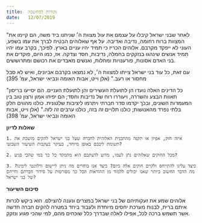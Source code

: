 ```yaml
---
title:  נקודות למחשבה
date:   12/07/2019
---
```


"לאחר שבני ישראל קיבלו על עצמם את עול מצוות ה׳ שניתנו ביד משה, הם קיימו את המצוות ברוח רחומה, נדיבה ואדיבה. על אף שאלוהים הבטיח לברך את עמו בשפע, העוני לא ייפקד מקרבם. אלוהים הכריז כי תמיד יהיו עניים בארץ. לפיכך, בקרב עמו יהיו תמיד אנשים שינהגו בנזקקים בחמלה, נדיבות, חסד וצדקה. אז, כמו היום, פוקדים את בני האדם אסונות, פורענויות ומחלות, ואנשים מאבדים את רכושם ומתרוששים. 

עם זאת, כל עוד בני ישראל צייתו למצוות ה׳, לא נמצאו בקרבם אביונים, ואיש לא סבל מחסור או רעב." (אלן וייט, אבות האומה ונביאי ישראל, עמ’ 395)

"כל הדינים האלה נועדו הן לתועלת העשירים והן לתועלת העניים. הם יסייעו בריסון תאוות הבצע והשררה, ויעוררו רוח של נדיבות וחסד; הם יפיחו אמון ורצון טוב בין המעמדות השונים, ובכך יקדמו סדר חברתי ויתרמו ליציבות שלטונית. כולנו מהווים חלק בלתי נפרד מהאנושות; כולנו תלויים זה בזה, כולנו ערבים זה לזה." (אלן וייט, אבות האומה ונביאי ישראל, עמ’ 398)

**שאלות לדיון**

`1. איזה חוק, אפיון או תקנה מהתכנית האלוהית לחברה שעל בני ישראל להקים מושכת את תשומת ליבכם באופן מיוחד, בעיקר בעקבות השיעור השבועי? `

`2. מכל החוקים שאלוהים נתן לעמו, מדוע לדעתכם הוא מתמקד כל כך במי שהכי פגיע?`

`3. כיצד עלינו להתייחס ולקיים חוקים אלה כיום? כיצד אנו בוחרים מה ניתן ליישום ורלוונטי לימינו? מה הדבר החשוב ביותר שאנו יכולים ללמוד מן ההוראות הכל כך מפורטות על סידור חברתם וחייהם של בני ישראל?`

**סיכום השיעור**

אלוהים שמע את זעקותיהם של בני ישראל במצרים ונענה להצילם. הוא ביקש לכרות איתם ברית, לבנות מערכת יחסים מיוחדת ולעבוד ביחד במטרה להקים חברה חדשה אשר תשמש ברכה לכל, אפילו לאלה שבדרך כלל שוכחים מהם, למי שהכי פגוע ונזקק.